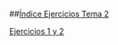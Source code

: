 ##<u>Índice Ejercicios Tema 2</u>


[Ejercicios 1 y 2](https://github.com/rogegg/IV-GII-13-14/blob/master/Tema2/ejercicios1_2.md)